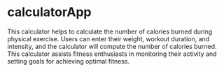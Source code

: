 # calculatorApp

This calculator helps to calculate the number of calories burned during physical exercise. 
Users can enter their weight, workout duration, and intensity, and the calculator will compute the number of calories burned. 
This calculator assists fitness enthusiasts in monitoring their activity and setting goals for achieving optimal fitness.
